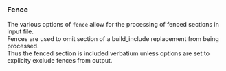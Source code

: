 ### Fence

The various options of `fence` allow for the processing of fenced sections in input file.  
Fences are used to omit section of a build_include replacement from being processed.  
Thus the fenced section is included verbatium unless options are set to explicity exclude fences from output.  